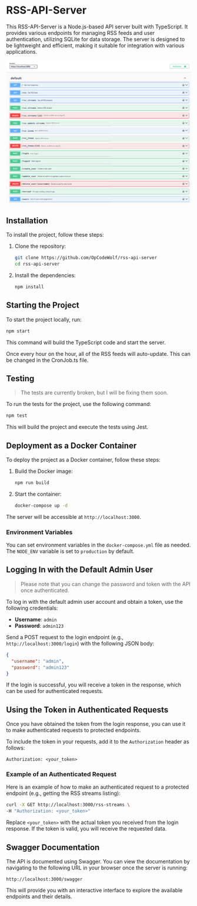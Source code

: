 # RSS-API-Server

This RSS-API-Server is a Node.js-based API server built with TypeScript. It provides various endpoints for managing RSS feeds and user authentication, utilizing SQLite for data storage. The server is designed to be lightweight and efficient, making it suitable for integration with various applications.

![Alt text](/resources/img/RSS-API-Server-Screenshot.png?raw=true "RSS API Server Swagger Screenshot")

## Installation
To install the project, follow these steps:

1. Clone the repository:
   ```bash
   git clone https://github.com/OpCodeWolf/rss-api-server
   cd rss-api-server
   ```

2. Install the dependencies:
   ```bash
   npm install
   ```

## Starting the Project
To start the project locally, run:
```bash
npm start
```
This command will build the TypeScript code and start the server.

Once every hour on the hour, all of the RSS feeds will auto-update. This can be changed in the CronJob.ts file.

## Testing
> The tests are currently broken, but I will be fixing them soon.

To run the tests for the project, use the following command:
```bash
npm test
```
This will build the project and execute the tests using Jest.

## Deployment as a Docker Container
To deploy the project as a Docker container, follow these steps:

1. Build the Docker image:
   ```bash
   npm run build
   ```

2. Start the container:
   ```bash
   docker-compose up -d
   ```

The server will be accessible at `http://localhost:3000`.

### Environment Variables
You can set environment variables in the `docker-compose.yml` file as needed. The `NODE_ENV` variable is set to `production` by default.

## Logging In with the Default Admin User
>Please note that you can change the password and token with the API once authenticated.

To log in with the default admin user account and obtain a token, use the following credentials:

- **Username**: `admin`
- **Password**: `admin123`

Send a POST request to the login endpoint (e.g., `http://localhost:3000/login`) with the following JSON body:

```json
{
  "username": "admin",
  "password": "admin123"
}
```

If the login is successful, you will receive a token in the response, which can be used for authenticated requests.

## Using the Token in Authenticated Requests
Once you have obtained the token from the login response, you can use it to make authenticated requests to protected endpoints. 

To include the token in your requests, add it to the `Authorization` header as follows:

```
Authorization: <your_token>
```

### Example of an Authenticated Request
Here is an example of how to make an authenticated request to a protected endpoint (e.g., getting the RSS streams listing):

```bash
curl -X GET http://localhost:3000/rss-streams \
-H "Authorization: <your_token>"
```

Replace `<your_token>` with the actual token you received from the login response. If the token is valid, you will receive the requested data.

## Swagger Documentation
The API is documented using Swagger. You can view the documentation by navigating to the following URL in your browser once the server is running:

```
http://localhost:3000/swagger
```

This will provide you with an interactive interface to explore the available endpoints and their details.
